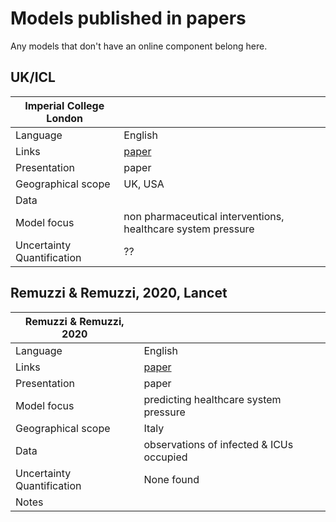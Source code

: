 # Models published in papers

Any models that don't have an online component belong here.

## UK/ICL

| Imperial College London | |
|------|----|
| Language | English |
| Links | [paper](https://www.imperial.ac.uk/media/imperial-college/medicine/sph/ide/gida-fellowships/Imperial-College-COVID19-NPI-modelling-16-03-2020.pdf) |
| Presentation | paper |
| Geographical scope | UK, USA |
| Data | |
| Model focus | non pharmaceutical interventions, healthcare system pressure |
| Uncertainty Quantification | ?? |

## Remuzzi & Remuzzi, 2020, Lancet

| Remuzzi & Remuzzi, 2020  | |
|----|----|
| Language | English |
| Links  | [paper](https://www.thelancet.com/journals/lancet/article/PIIS0140-6736(20)30627-9/fulltext#seccestitle30) |
| Presentation | paper |
| Model focus | predicting healthcare system pressure |
| Geographical scope | Italy |
| Data         | observations of infected & ICUs occupied |
| Uncertainty Quantification | None found |
| Notes | |

